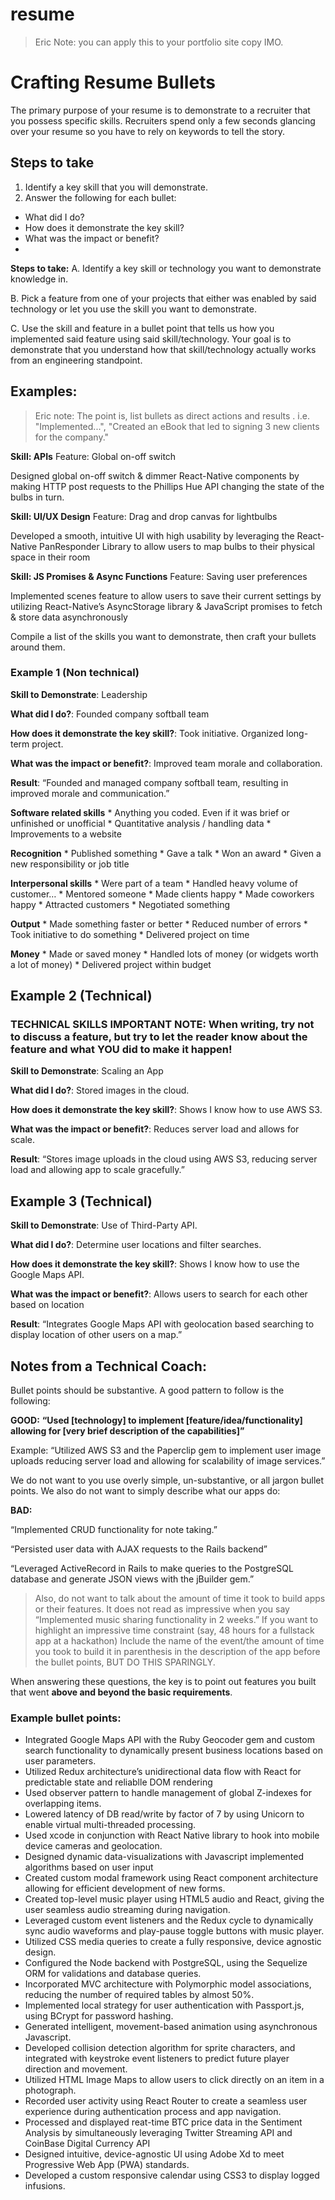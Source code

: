 # resume

> Eric Note: you can apply this to your portfolio site copy IMO.

# Crafting Resume Bullets

The primary purpose of your resume is to demonstrate to a recruiter that you possess specific skills. Recruiters spend only a few seconds glancing over your resume so you have to rely on keywords to tell the story.

## Steps to take

1. Identify a key skill that you will demonstrate.
2. Answer the following for each bullet:
- What did I do?
- How does it demonstrate the key skill?
- What was the impact or benefit?
- 

**Steps to take:** A. Identify a key skill or technology you want to demonstrate knowledge in.

B. Pick a feature from one of your projects that either was enabled by said technology or let you use the skill you want to demonstrate.

C. Use the skill and feature in a bullet point that tells us how you implemented said feature using said skill/technology. Your goal is to demonstrate that you understand how that skill/technology actually works from an engineering standpoint.

## Examples:

> Eric note: The point is, list bullets as direct actions and results . i.e. "Implemented...", "Created an eBook that led to signing 3 new clients for the company."

**Skill: APIs** Feature: Global on-off switch

Designed global on-off switch & dimmer React-Native components by making HTTP post requests to the Phillips Hue API changing the state of the bulbs in turn.

**Skill: UI/UX Design** Feature: Drag and drop canvas for lightbulbs

Developed a smooth, intuitive UI with high usability by leveraging the React-Native PanResponder Library to allow users to map bulbs to their physical space in their room

**Skill: JS Promises & Async Functions**  Feature: Saving user preferences

Implemented scenes feature to allow users to save their current settings by utilizing React-Native’s AsyncStorage library & JavaScript promises to fetch & store data asynchronously

Compile a list of the skills you want to demonstrate, then craft your bullets around them.

### Example 1 (Non technical)

**Skill to Demonstrate**: Leadership

**What did I do?**: Founded company softball team

**How does it demonstrate the key skill?**: Took initiative. Organized long-term project.

**What was the impact or benefit?**: Improved team morale and collaboration.

**Result**: “Founded and managed company softball team, resulting in improved morale and communication.”

**Software related skills** * Anything you coded. Even if it was brief or unfinished or unofficial * Quantitative analysis / handling data * Improvements to a website

**Recognition** * Published something * Gave a talk * Won an award * Given a new responsibility or job title

**Interpersonal skills** * Were part of a team * Handled heavy volume of customer… * Mentored someone * Made clients happy * Made coworkers happy * Attracted customers * Negotiated something

**Output** * Made something faster or better * Reduced number of errors * Took initiative to do something * Delivered project on time

**Money** * Made or saved money * Handled lots of money (or widgets worth a lot of money) * Delivered project within budget

## Example 2 (Technical)

### TECHNICAL SKILLS IMPORTANT NOTE: When writing, try not to discuss a feature, but try to let the reader know about the feature and what YOU did to make it happen!

**Skill to Demonstrate**: Scaling an App

**What did I do?**: Stored images in the cloud.

**How does it demonstrate the key skill?**: Shows I know how to use AWS S3.

**What was the impact or benefit?**: Reduces server load and allows for scale.

**Result**: “Stores image uploads in the cloud using AWS S3, reducing server load and allowing app to scale gracefully.”

## Example 3 (Technical)

**Skill to Demonstrate**: Use of Third-Party API.

**What did I do?**: Determine user locations and filter searches.

**How does it demonstrate the key skill?**: Shows I know how to use the Google Maps API.

**What was the impact or benefit?**: Allows users to search for each other based on location

**Result**: “Integrates Google Maps API with geolocation based searching to display location of other users on a map.”

## Notes from a Technical Coach:

Bullet points should be substantive. A good pattern to follow is the following:

**GOOD:**  **“Used [technology] to implement [feature/idea/functionality] allowing for [very brief description of the capabilities]”**

Example: “Utilized AWS S3 and the Paperclip gem to implement user image uploads reducing server load and allowing for scalability of image services.”

We do not want to you use overly simple, un-substantive, or all jargon bullet points. We also do not want to simply describe what our apps do:

**BAD:**

“Implemented CRUD functionality for note taking.”

“Persisted user data with AJAX requests to the Rails backend”

“Leveraged ActiveRecord in Rails to make queries to the PostgreSQL database and generate JSON views with the jBuilder gem.”

> Also, do not want to talk about the amount of time it took to build apps or their features. It does not read as impressive when you say “Implemented music sharing functionality in 2 weeks.” If you want to highlight an impressive time constraint (say, 48 hours for a fullstack app at a hackathon) Include the name of the event/the amount of time you took to build it in parenthesis in the description of the app before the bullet points, BUT DO THIS SPARINGLY.

When answering these questions, the key is to point out features you built that went **above and beyond the basic requirements**.

### Example bullet points:

- Integrated Google Maps API with the Ruby Geocoder gem and custom search functionality to dynamically present business locations based on user parameters.
- Utilized Redux architecture’s unidirectional data flow with React for predictable state and reliablle DOM rendering
- Used observer pattern to handle management of global Z-indexes for overlapping items.
- Lowered latency of DB read/write by factor of 7 by using Unicorn to enable virtual multi-threaded processing.
- Used xcode in conjunction with React Native library to hook into mobile device cameras and geolocation.
- Designed dynamic data-visualizations with Javascript implemented algorithms based on user input
- Created custom modal framework using React component architecture allowing for efficient development of new forms.
- Created top-level music player using HTML5 audio and React, giving the user seamless audio streaming during navigation.
- Leveraged custom event listeners and the Redux cycle to dynamically sync audio waveforms and play-pause toggle buttons with music player.
- Utilized CSS media queries to create a fully responsive, device agnostic design.
- Configured the Node backend with PostgreSQL, using the Sequelize ORM for validations and database queries.
- Incorporated MVC architecture with Polymorphic model associations, reducing the number of required tables by almost 50%.
- Implemented local strategy for user authentication with Passport.js, using BCrypt for password hashing.
- Generated intelligent, movement-based animation using asynchronous Javascript.
- Developed collision detection algorithm for sprite characters, and integrated with keystroke event listeners to predict future player direction and movement.
- Utilized HTML Image Maps to allow users to click directly on an item in a photograph.
- Recorded user activity using React Router to create a seamless user experience during authentication process and app navigation.
- Processed and displayed reat-time BTC price data in the Sentiment Analysis by simultaneously leveraging Twitter Streaming API and CoinBase Digital Currency API
- Designed intuitive, device-agnostic UI using Adobe Xd to meet Progressive Web App (PWA) standards.
- Developed a custom responsive calendar using CSS3 to display logged infusions.
